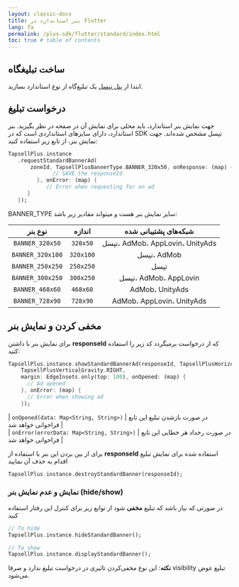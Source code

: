 ```yaml
---
layout: classic-docs
title: بنر استاندارد در Flutter
lang: fa
permalink: /plus-sdk/flutter/standard/index.html
toc: true # table of contents
---
```


## ساخت تبلیغگاه
ابتدا از [پنل تپسل](https://dashboard.tapsell.ir/) یک تبلیغ‌گاه از نوع استاندارد بسازید.

## درخواست تبلیغ
جهت نمایش بنر استاندارد، باید محلی برای نمایش آن در صفحه در نظر بگیرید. بنر استاندارد، دارای سایزهای استانداردی است که در SDK تپسل مشخص شده‌اند. جهت نمایش بنر، از تابع زیر استفاده کنید:


```dart
TapsellPlus.instance
   .requestStandardBannerAd(
       zoneId, TapsellPlusBannerType.BANNER_320x50, onResponse: (map) {
              // SAVE the responseId
         }, onError: (map) {
            // Error when requesting for an ad
      }        
   });
```

BANNER_TYPE سایز نمایش بنر هست و میتواند مقادیر زیر باشد:

|     نوع بنر      |  اندازه   |       شبکه‌های پشتیبانی شده       |
|:----------------:|:---------:|:---------------------------------:|
| `BANNER_320x50`  | `320x50`  |  تپسل، AdMob، AppLovin، UnityAds  |
| `BANNER_320x100` | `320x100` |            تپسل، AdMob            |
| `BANNER_250x250` | `250x250` |               تپسل                |
| `BANNER_300x250` | `300x250` |       تپسل، AdMob، AppLovin       |
| `BANNER_468x60`  | `468x60`  |          AdMob، UnityAds          |
| `BANNER_728x90`  | `728x90`  |     AdMob، AppLovin، UnityAds     |


## مخفی کردن و نمایش بنر
برای نمایش بنر با داشتن **responseId** که از درخواست برمیگردد کد زیر را استفاده کنید:

```dart
TapsellPlus.instance.showStandardBannerAd(responseId, TapsellPlusHorizontalGravity.TOP, 
    TapsellPlusVerticalGravity.RIGHT,
    margin: EdgeInsets.only(top: 100), onOpened: (map) {
      // Ad opened
    }, onError: (map) {
      // Error when showing ad
    });
```

| `onOpened(data: Map<String, String>)` | در صورت بازشدن تبلیغ این تابع فراخوانی خواهد شد |  
| `onError(errorData: Map<String, String>)` | در صورت رخداد هر خطایی این تابع فراخوانی خواهد شد |  




برای از بین بردن این بنر با استفاده از **responseId** استفاده شده برای نمایش تبلیغ اقدام به حذف آن نمایید

```dart
TapsellPlus.instance.destroyStandardBanner(responseId);
```

### نمایش و عدم نمایش بنر (hide/show)

در صورتی که نیاز باشد که تبلیغ **مخفی** شود از توابع زیر برای کنترل این رفتار استفاده کنید

```dart
// To hide
TapsellPlus.instance.hideStandardBanner();

// To show
TapsellPlus.instance.displayStandardBanner();
```

**نکته**: این نوع مخفی‌کردن تاثیری در درخواست تبلیغ ندارد و صرفا visibility تبلیغ عوض می‌شود.
